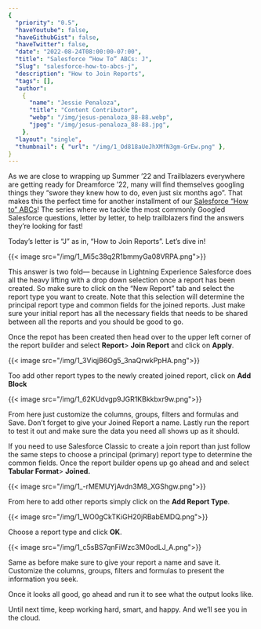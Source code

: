 ```yaml
---
{
  "priority": "0.5",
  "haveYoutube": false,
  "haveGithubGist": false,
  "haveTwitter": false,
  "date": "2022-08-24T08:00:00-07:00",
  "title": "Salesforce “How To” ABCs: J",
  "Slug": "salesforce-how-to-abcs-j",
  "description": "How to Join Reports",
  "tags": [],
  "author":
    {
      "name": "Jessie Penaloza",
      "title": "Content Contributor",
      "webp": "/img/jesus-penaloza_88-88.webp",
      "jpeg": "/img/jesus-penaloza_88-88.jpg",
    },
  "layout": "single",
  "thumbnail": { "url": "/img/1_Od818aUeJhXMfN3gm-GrEw.png" },
}
---
```


As we are close to wrapping up Summer ’22 and Trailblazers everywhere are getting ready for Dreamforce ’22, many will find themselves googling things they “swore they knew how to do, even just six months ago”. That makes this the perfect time for another installment of our [Salesforce “How to” ABCs](https://medium.com/tag/salesforce-how-to-abcs/archive)! The series where we tackle the most commonly Googled Salesforce questions, letter by letter, to help trailblazers find the answers they’re looking for fast!

Today’s letter is “J” as in, “How to Join Reports”. Let’s dive in!

{{< image src="/img/1_Mi5c38q2R1bmmyGa08VRPA.png">}}

This answer is two fold— because in Lightning Experience Salesforce does all the heavy lifting with a drop down selection once a report has been created. So make sure to click on the “New Report” tab and select the report type you want to create. Note that this selection will determine the principal report type and common fields for the joined reports. Just make sure your initial report has all the necessary fields that needs to be shared between all the reports and you should be good to go.

Once the repot has been created then head over to the upper left corner of the report builder and select **Report**> **Join Report** and click on **Apply**.

{{< image src="/img/1_3ViqjB6Og5_3naQrwkPpHA.png">}}

Too add other report types to the newly created joined report, click on **Add Block**

{{< image src="/img/1_62KUdvgp9JGR1KBkkbxr9w.png">}}

From here just customize the columns, groups, filters and formulas and Save. Don’t forget to give your Joined Report a name. Lastly run the report to test it out and make sure the data you need all shows up as it should.

If you need to use Salesforce Classic to create a join report than just follow the same steps to choose a principal (primary) report type to determine the common fields. Once the report builder opens up go ahead and and select **Tabular Format**> **Joined.**

{{< image src="/img/1_-rMEMUYjAvdn3M8_XGShgw.png">}}

From here to add other reports simply click on the **Add Report Type**.

{{< image src="/img/1_WO0gCkTKiGH20jRBabEMDQ.png">}}

Choose a report type and click **OK**.

{{< image src="/img/1_c5sBS7qnFiWzc3M0odLJ_A.png">}}

Same as before make sure to give your report a name and save it. Customize the columns, groups, filters and formulas to present the information you seek.

Once it looks all good, go ahead and run it to see what the output looks like.

Until next time, keep working hard, smart, and happy. And we’ll see you in the cloud.
